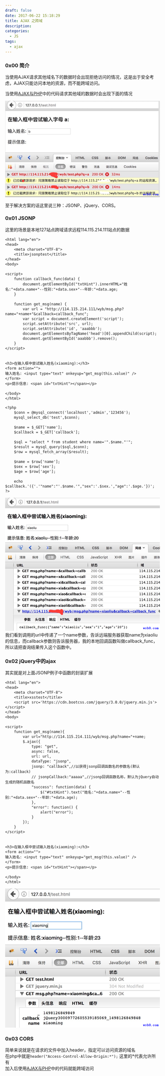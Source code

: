 ```yaml
---
draft: false
date: 2017-06-22 15:18:29
title: AJAX 之跨域
description: 
categories:
  - JS
tags:
  - ajax
---
```


### 0x00 简介 
当使用AJAX请求其他域名下的数据时会出现拒绝访问的情况，这是出于安全考虑，AJAX只能访问本地的资源，而不能跨域访问。

当使用[AJAX与PHP](http://wyb0.com/posts/ajax-and-php/)中的代码请求其他域的数据时会出现下面的情况

![ajax跨域请求](/img/post/ajax_cross_domain.png)

至于解决方案的话这里说三种：JSONP、jQuery、CORS。

### 0x01 JSONP
这里的场景是本地127站点跨域请求远程114.115.214.111站点的数据
```
<html lang="en">
<head>
    <meta charset="UTF-8">
    <title>jsonptest</title>
</head>
<body>

<script>
    function callback_func(data) {
        document.getElementById("txtHint").innerHTML="姓名:"+data.name+"--性别:"+data.sex+"--年龄:"+data.age;
    }

    function get_msg(name) {
        var url = "http://114.115.214.111/wyb/msg.php?name="+name+"&callback=callback_func";
        var script = document.createElement('script');
        script.setAttribute('src', url);
        script.setAttribute('id', 'aaabbb');
        document.getElementsByTagName('head')[0].appendChild(script);
        document.getElementById('aaabbb').remove();
    }
</script>


<h3>在输入框中尝试输入姓名(xiaoming):</h3>
<form action=""> 
输入姓名: <input type="text" onkeyup="get_msg(this.value)" />
</form>
<p>提示信息: <span id="txtHint"></span></p> 

</body>
</html>
```
```
<?php
    $conn = @mysql_connect('localhost','admin','123456');
    mysql_select_db('test',$conn);

    $name = $_GET['name'];
    $callback = $_GET['callback'];

    $sql = "select * from student where name='".$name."'";
    $result = mysql_query($sql,$conn);
    $row = mysql_fetch_array($result);

    $name = $row['name'];
    $sex = $row['sex'];
    $age = $row['age'];

    echo $callback.'({'.'"name":"'.$name.'","sex":'.$sex.',"age":'.$age.'})';
?>
```
![ajax跨域请求](/img/post/ajax_cross_domain_jsonp.png)
<br>
我们看到调用的url中传递了一个name参数，告诉远端服务器获取name为xiaoliu的信息，而callback参数则告诉服务器，我的本地回调函数叫做callback_func，所以请把查询结果传入这个函数中。

### 0x02 jQuery中的ajax
其实就是对上面JSONP例子中函数的封装扩展
```
<html lang="en">
<head>
    <meta charset="UTF-8">
    <title>xsstest</title>
    <script src='https://cdn.bootcss.com/jquery/3.0.0/jquery.min.js'></script>
</head>
<body>

<script>
    function get_msg(name){
        var url="http://114.115.214.111/wyb/msg.php?name="+name;
        $.ajax({
            type: "get",
            async: false,
            url: url,
            dataType: "jsonp",
            jsonp: "callback",//以获得jsonp回调函数名的参数名(默认为:callback)
            // jsonpCallback:"aaaaa",//jsonp回调函数名称，默认为jQuery自动生成的随机函数名
            "success": function(data) {
                $("#txtHint").text("姓名:"+data.name+"--性别:"+data.sex+"--年龄:"+data.age);
            },
            "error": function() {
                alert("error");
            }
        });
    }
</script>


<h3>在输入框中尝试输入姓名(xiaoming):</h3>
<form action=""> 
输入姓名: <input type="text" onkeyup="get_msg(this.value)" />
</form>
<p>提示信息: <span id="txtHint"></span></p> 

</body>
</html>
```
![ajax跨域请求](/img/post/ajax_cross_domain_jquery.png)

### 0x03 CORS
简单来说就是在请求的文件中加入header，指定可以访问资源的域名  
在php中就是```header("Access-Control-Allow-Origin:*");``` 这里的*代表允许所有  
加入后使用[AJAX与PHP](http://wyb0.com/posts/ajax-and-php/)中的代码就能跨域访问